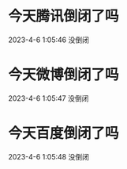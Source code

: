 # 今天腾讯倒闭了吗

2023-4-6 1:05:46 没倒闭

# 今天微博倒闭了吗

2023-4-6 1:05:47 没倒闭

# 今天百度倒闭了吗

2023-4-6 1:05:48 没倒闭

